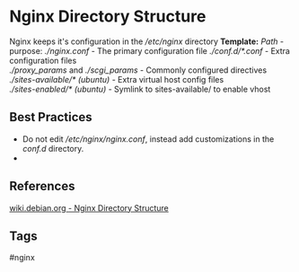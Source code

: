 # Nginx Directory Structure

Nginx keeps it's configuration in the */etc/nginx* directory
**Template:** *Path* - purpose:
*./nginx.conf* - The primary configuration file
*./conf.d/\*.conf* - Extra configuration files  
*./proxy_params* and *./scgi_params* - Commonly configured directives  
*./sites-available/\* (ubuntu)*  - Extra virtual host config files  
*./sites-enabled/\* (ubuntu)* - Symlink to sites-available/<file> to enable vhost  

## Best Practices
* Do not edit */etc/nginx/nginx.conf*, instead add customizations in the *conf.d* directory.  
* 

## References
[wiki.debian.org - Nginx Directory Structure](https://wiki.debian.org/Nginx/DirectoryStructure)  

## Tags
#nginx
